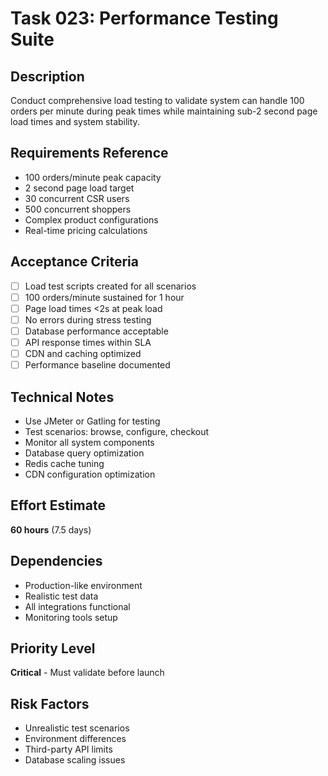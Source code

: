# Task 023: Performance Testing Suite

## Description
Conduct comprehensive load testing to validate system can handle 100 orders per minute during peak times while maintaining sub-2 second page load times and system stability.

## Requirements Reference
- 100 orders/minute peak capacity
- 2 second page load target
- 30 concurrent CSR users
- 500 concurrent shoppers
- Complex product configurations
- Real-time pricing calculations

## Acceptance Criteria
- [ ] Load test scripts created for all scenarios
- [ ] 100 orders/minute sustained for 1 hour
- [ ] Page load times <2s at peak load
- [ ] No errors during stress testing
- [ ] Database performance acceptable
- [ ] API response times within SLA
- [ ] CDN and caching optimized
- [ ] Performance baseline documented

## Technical Notes
- Use JMeter or Gatling for testing
- Test scenarios: browse, configure, checkout
- Monitor all system components
- Database query optimization
- Redis cache tuning
- CDN configuration optimization

## Effort Estimate
**60 hours** (7.5 days)

## Dependencies
- Production-like environment
- Realistic test data
- All integrations functional
- Monitoring tools setup

## Priority Level
**Critical** - Must validate before launch

## Risk Factors
- Unrealistic test scenarios
- Environment differences
- Third-party API limits
- Database scaling issues